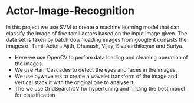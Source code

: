 # Actor-Image-Recognition
In this project we use SVM to create a machine learning model that can classify the image of five tamil actors based on the input image given. The data set is taken by batch downloading images from google it consists the images of Tamil Actors Ajith, Dhanush, Vijay, Sivakarthikeyan and Suriya.
* Here we use OpenCV to perfom data loading and cleaning operation of the images.
* We use Harr Cascades to detect the eyes and faces in the images.
* We use pywavelets to create a wavelet transform of the image and vertical stack it with the original one to analyse it.
* The we use GridSearchCV for hypertuning and finding the best model for classification
